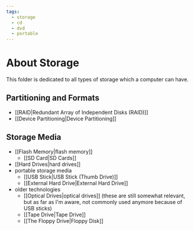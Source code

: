 ```yaml
---
tags:
  - storage
  - cd
  - dvd
  - portable
---
```

# About Storage

This folder is dedicated to all types of storage which a computer can have.

## Partitioning and Formats

- [[RAID|Redundant Array of Independent Disks (RAID)]]
- [[Device Partitioning|Device Partitioning]]

## Storage Media

- [[Flash Memory|flash memory]]
    - [[SD Card|SD Cards]]
- [[Hard Drives|hard drives]]
- portable storage media
    - [[USB Stick|USB Stick (Thumb Drive)]]
    - [[External Hard Drive|External Hard Drive]]
- older technologies
    - [[Optical Drives|optical drives]] (these are still somewhat relevant, but as far as I'm aware, not commonly used anymore because of USB sticks)
    - [[Tape Drive|Tape Drive]]
    - [[The Floppy Drive|Floppy Disk]]
